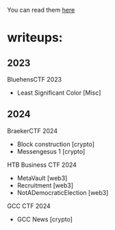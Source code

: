 You can read them [here](https://wepfen.github.io/writeups/)

# writeups:

## 2023

BluehensCTF 2023
  - Least Significant Color [Misc]

## 2024

BraekerCTF 2024
  - Block construction [crypto]
  - Messengesus 1 [crypto]

HTB Business CTF 2024
  - MetaVault [web3]
  - Recruitment [web3]
  - NotADemocraticElection [web3]

GCC CTF 2024
  - GCC News [crypto]
